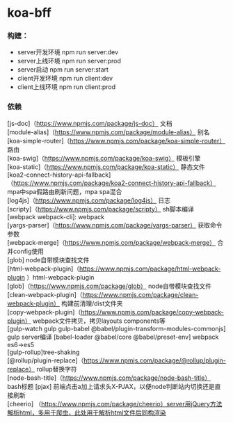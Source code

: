 # koa-bff
### 构建：  
- server开发环境 npm run server:dev    
- server上线环境 npm run server:prod  
- server启动  npm run server:start  
- client开发环境 npm run client:dev  
- client上线环境 npm run client:prod  

### 依赖
[js-doc]（https://www.npmjs.com/package/js-doc） 文档  
[module-alias]（https://www.npmjs.com/package/module-alias） 别名  
[koa-simple-router]（https://www.npmjs.com/package/koa-simple-router） 路由  
[koa-swig]（https://www.npmjs.com/package/koa-swig） 模板引擎  
[koa-static]（https://www.npmjs.com/package/koa-static） 静态文件  
[koa2-connect-history-api-fallback]（https://www.npmjs.com/package/koa2-connect-history-api-fallback） mpa中spa假路由刷新问题，mpa spa混合  
[log4js]（https://www.npmjs.com/package/log4js） 日志  
[scripty]（https://www.npmjs.com/package/scripty） sh脚本编译  
[webpack webpack-cli]:  webpack  
[yargs-parser]（https://www.npmjs.com/package/yargs-parser） 获取命令参数  
[webpack-merge]（https://www.npmjs.com/package/webpack-merge） 合并config使用  
[glob] node自带模块查找文件  
[html-webpack-plugin]（https://www.npmjs.com/package/html-webpack-plugin ）html-webpack-plugin  
[glob]（https://www.npmjs.com/package/glob） node自带模块查找文件  
[clean-webpack-plugin]（https://www.npmjs.com/package/clean-webpack-plugin） 构建前清理/dist文件夹  
[copy-webpack-plugin]（https://www.npmjs.com/package/copy-webpack-plugin） webpack文件拷贝，拷贝layouts components等  
[gulp-watch gulp gulp-babel @babel/plugin-transform-modules-commonjs] gulp server编译
[babel-loader @babel/core @babel/preset-env] webpack es6->es5    
[gulp-rollup]tree-shaking  
[@rollup/plugin-replace]（https://www.npmjs.com/package/@rollup/plugin-replace） rollup替换字符  
[node-bash-title]（https://www.npmjs.com/package/node-bash-title） bash标题
[pjax] 前端点击a加上请求头X-PJAX，以便node判断站内切换还是直接刷新  
[cheerio] （https://www.npmjs.com/package/cheerio）server用jQuery方法解析html，多用于爬虫，此处用于解析html文件后同构渲染  
 


